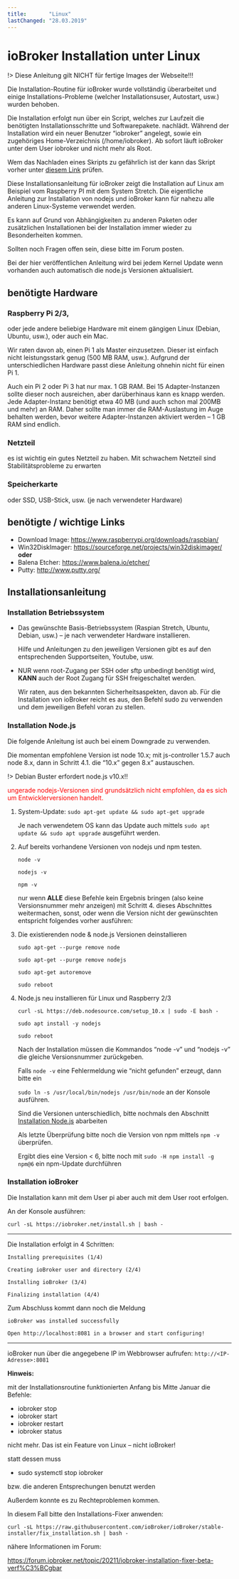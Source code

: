 ```yaml
---
title:       "Linux"
lastChanged: "28.03.2019"
---
```


# ioBroker Installation unter Linux


!> Diese Anleitung gilt NICHT für fertige Images der Webseite!!!

Die Installation-Routine für ioBroker wurde vollständig überarbeitet und einige 
Installations-Probleme (welcher Installationsuser, Autostart, usw.) wurden behoben.

Die Installation erfolgt nun über ein Script, welches zur Laufzeit die benötigten Installationsschritte 
und Softwarepakete. nachlädt. Während der Installation wird ein neuer Benutzer “iobroker” angelegt, 
sowie ein zugehöriges Home-Verzeichnis (/home/iobroker). Ab sofort läuft ioBroker unter dem User 
iobroker und nicht mehr als Root.

Wem das Nachladen eines Skripts zu gefährlich ist der kann das Skript vorher unter 
[diesem Link](https://raw.githubusercontent.com/ioBroker/ioBroker/stable-installer/installer.sh) prüfen.

Diese Installationsanleitung für ioBroker zeigt die Installation auf Linux am Beispiel vom Raspberry PI 
mit dem System Stretch. Die eigentliche Anleitung zur Installation von nodejs und ioBroker kann 
für nahezu alle anderen Linux-Systeme verwendet werden.

Es kann auf Grund von Abhängigkeiten zu anderen Paketen oder zusätzlichen Installationen 
bei der Installation immer wieder zu Besonderheiten kommen.

Sollten noch Fragen offen sein, diese bitte im Forum posten.

Bei der hier veröffentlichen Anleitung wird bei jedem Kernel Update wenn vorhanden 
auch automatisch die node.js Versionen aktualisiert.

## benötigte Hardware
### Raspberry Pi 2/3, 
oder jede andere beliebige Hardware mit einem gängigen Linux (Debian, Ubuntu, 
usw.), oder auch ein Mac.

Wir raten davon ab, einen Pi 1 als Master einzusetzen. Dieser ist einfach nicht leistungsstark 
genug (500 MB RAM, usw.). Aufgrund der unterschiedlichen Hardware passt diese Anleitung 
ohnehin nicht für einen Pi 1.

Auch ein Pi 2 oder Pi 3 hat nur max. 1 GB RAM. Bei 15 Adapter-Instanzen sollte dieser noch 
ausreichen, aber darüberhinaus kann es knapp werden. Jede Adapter-Instanz benötigt etwa 40 MB 
(und auch schon mal 200MB und mehr) an RAM. Daher sollte man immer die RAM-Auslastung 
im Auge behalten werden, bevor weitere Adapter-Instanzen aktiviert werden – 1 GB RAM sind endlich.

### Netzteil
es ist wichtig ein gutes Netzteil zu haben. Mit schwachem Netzteil sind Stabilitätsprobleme zu erwarten

### Speicherkarte
oder SSD, USB-Stick, usw. (je nach verwendeter Hardware)

## benötigte / wichtige Links
* Download Image: https://www.raspberrypi.org/downloads/raspbian/
* Win32DiskImager: https://sourceforge.net/projects/win32diskimager/  **oder**
* Balena Etcher: https://www.balena.io/etcher/
* Putty: http://www.putty.org/

## Installationsanleitung
### Installation Betriebssystem

* Das gewünschte Basis-Betriebssystem (Raspian Stretch, Ubuntu, Debian, usw.) – je nach verwendeter Hardware installieren.

    Hilfe und Anleitungen zu den jeweiligen Versionen gibt es auf den entsprechenden Supportseiten, 
Youtube, usw.

* NUR wenn root-Zugang per SSH oder sftp unbedingt benötigt wird, **KANN** auch der 
Root Zugang für SSH freigeschaltet werden.

    Wir raten, aus den bekannten Sicherheitsaspekten, davon ab. Für die Installation von ioBroker 
reicht es aus, den Befehl sudo zu verwenden und dem jeweiligen Befehl voran zu stellen.

### Installation Node.js

Die folgende Anleitung ist auch bei einem Downgrade zu verwenden.

Die momentan empfohlene Version ist node 10.x; mit js-controller 1.5.7 auch node 8.x, dann in Schritt 4.1. die “10.x” gegen 8.x” austauschen.

!> Debian Buster erfordert node.js v10.x!!


<span style="color:red"> ungerade nodejs-Versionen sind grundsätzlich nicht empfohlen, da es sich um Entwicklerversionen handelt. </span>


1. System-Update: ``sudo apt-get update && sudo apt-get upgrade``

    Je nach verwendetem OS kann das Update auch mittels ``sudo apt update && sudo apt upgrade`` 
ausgeführt werden.

2. Auf bereits vorhandene Versionen von nodejs und npm testen.

    ``node -v``

    ``nodejs -v``

    ``npm -v``

    nur wenn **ALLE** diese Befehle kein Ergebnis bringen (also keine Versionsnummer mehr 
anzeigen) mit Schritt 4. dieses Abschnittes weitermachen, sonst, oder wenn die Version nicht der 
gewünschten entspricht folgendes vorher ausführen:

3. Die existierenden node & node.js Versionen deinstallieren

    ``sudo apt-get --purge remove node``

    ``sudo apt-get --purge remove nodejs``

    ``sudo apt-get autoremove``

    ``sudo reboot``

4. Node.js neu installieren für Linux und Raspberry 2/3
    
    ``curl -sL https://deb.nodesource.com/setup_10.x | sudo -E bash -``
    
    ``sudo apt install -y nodejs``

    ``sudo reboot``

    Nach der Installation müssen die Kommandos “node -v” und “nodejs -v” die gleiche 
Versionsnummer zurückgeben.
    
    Falls ``node -v`` eine Fehlermeldung wie “nicht gefunden” erzeugt, dann bitte ein 

    ``sudo ln -s /usr/local/bin/nodejs /usr/bin/node`` an der Konsole ausführen.

    Sind die Versionen unterschiedlich, bitte nochmals den Abschnitt 
[Installation Node.js](#installation-nodejs) abarbeiten

    Als letzte Überprüfung bitte noch die Version von npm mittels ``npm -v`` überprüfen.

    Ergibt dies eine Version < 6, bitte noch mit ``sudo -H npm install -g npm@6`` ein 
npm-Update durchführen

### Installation ioBroker
Die Installation kann mit dem User pi aber auch mit dem User root erfolgen. 

An der Konsole ausführen:

``curl -sL https://iobroker.net/install.sh | bash -``

---

Die Installation erfolgt in 4 Schritten:

``Installing prerequisites (1/4)``

``Creating ioBroker user and directory (2/4)``

``Installing ioBroker (3/4)``

``Finalizing installation (4/4)``

Zum Abschluss kommt dann noch die Meldung

``ioBroker was installed successfully``

``Open http://localhost:8081 in a browser and start configuring!``

---

ioBroker nun über die angegebene IP im Webbrowser aufrufen: ``http://<IP-Adresse>:8081``
 

**Hinweis:**

mit der Installationsroutine funktionierten Anfang bis Mitte Januar die Befehle:

* iobroker stop
* iobroker start
* iobroker restart
* iobroker status

nicht mehr. Das ist ein Feature von Linux – nicht ioBroker!

statt dessen muss

* sudo systemctl stop iobroker

bzw. die anderen Entsprechungen benutzt werden

Außerdem konnte es zu Rechteproblemen kommen.

 

In diesem Fall bitte den Installations-Fixer anwenden:

``curl -sL https://raw.githubusercontent.com/ioBroker/ioBroker/stable-installer/fix_installation.sh | bash -``


 

nähere Informationen im Forum:

https://forum.iobroker.net/topic/20211/iobroker-installation-fixer-beta-verf%C3%BCgbar
